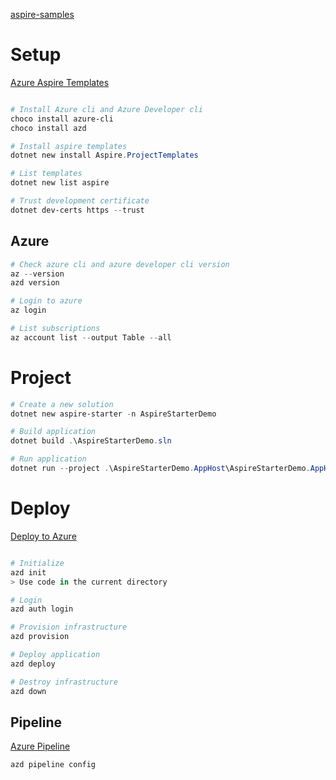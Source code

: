 [aspire-samples](https://github.com/dotnet/aspire-samples/tree/main/samples/AspireWithJavaScript)

# Setup

[Azure Aspire Templates](https://learn.microsoft.com/en-us/dotnet/aspire/fundamentals/aspire-sdk-templates)

```powershell

# Install Azure cli and Azure Developer cli
choco install azure-cli
choco install azd

# Install aspire templates
dotnet new install Aspire.ProjectTemplates

# List templates
dotnet new list aspire
```

```powershell
# Trust development certificate
dotnet dev-certs https --trust
```

## Azure

```powershell
# Check azure cli and azure developer cli version
az --version
azd version

# Login to azure
az login

# List subscriptions
az account list --output Table --all
```

# Project

```powershell
# Create a new solution
dotnet new aspire-starter -n AspireStarterDemo

# Build application
dotnet build .\AspireStarterDemo.sln

# Run application
dotnet run --project .\AspireStarterDemo.AppHost\AspireStarterDemo.AppHost.csproj
```

# Deploy

[Deploy to Azure](https://learn.microsoft.com/en-us/dotnet/aspire/deployment/azure/aca-deployment)

```powershell

# Initialize
azd init
> Use code in the current directory

# Login
azd auth login

# Provision infrastructure
azd provision

# Deploy application
azd deploy

# Destroy infrastructure
azd down

```

## Pipeline

[Azure Pipeline](https://github.com/Azure-Samples/azd-starter-bicep/blob/main/.azdo/pipelines/azure-dev.yml)

```powershell
azd pipeline config
```
